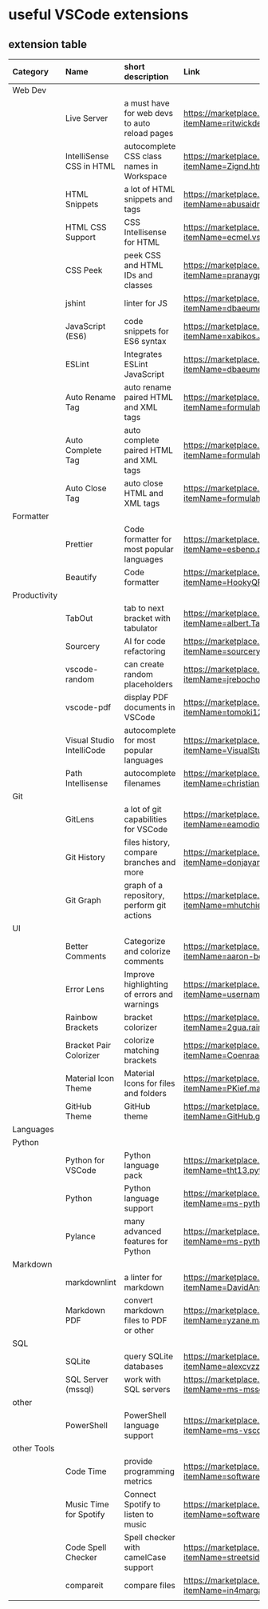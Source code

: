 # useful VSCode extensions

## extension table

| Category     | Name                      | short description                             | Link                                                                                       |
| :----------- | :------------------------ | :-------------------------------------------- | :----------------------------------------------------------------------------------------- |
| Web Dev      |                           |                                               |                                                                                            |
|              | Live Server               | a must have for web devs to auto reload pages | https://marketplace.visualstudio.com/items?itemName=ritwickdey.LiveServer                  |
|              | IntelliSense CSS in HTML  | autocomplete CSS class names in Workspace     | https://marketplace.visualstudio.com/items?itemName=Zignd.html-css-class-completion        |
|              | HTML Snippets             | a lot of HTML snippets and tags               | https://marketplace.visualstudio.com/items?itemName=abusaidm.html-snippets                 |
|              | HTML CSS Support          | CSS Intellisense for HTML                     | https://marketplace.visualstudio.com/items?itemName=ecmel.vscode-html-css                  |
|              | CSS Peek                  | peek CSS and HTML IDs and classes             | https://marketplace.visualstudio.com/items?itemName=pranaygp.vscode-css-peek               |
|              | jshint                    | linter for JS                                 | https://marketplace.visualstudio.com/items?itemName=dbaeumer.jshint                        |
|              | JavaScript (ES6)          | code snippets for ES6 syntax                  | https://marketplace.visualstudio.com/items?itemName=xabikos.JavaScriptSnippets             |
|              | ESLint                    | Integrates ESLint JavaScript                  | https://marketplace.visualstudio.com/items?itemName=dbaeumer.vscode-eslint                 |
|              | Auto Rename Tag           | auto rename paired HTML and XML tags          | https://marketplace.visualstudio.com/items?itemName=formulahendry.auto-rename-tag          |
|              | Auto Complete Tag         | auto complete paired HTML and XML tags        | https://marketplace.visualstudio.com/items?itemName=formulahendry.auto-complete-tag        |
|              | Auto Close Tag            | auto close HTML and XML tags                  | https://marketplace.visualstudio.com/items?itemName=formulahendry.auto-close-tag           |
| Formatter    |                           |                                               |                                                                                            |
|              | Prettier                  | Code formatter for most popular languages     | https://marketplace.visualstudio.com/items?itemName=esbenp.prettier-vscode                 |
|              | Beautify                  | Code formatter                                | https://marketplace.visualstudio.com/items?itemName=HookyQR.beautify                       |
| Productivity |                           |                                               |                                                                                            |
|              | TabOut                    | tab to next bracket with tabulator            | https://marketplace.visualstudio.com/items?itemName=albert.TabOut                          |
|              | Sourcery                  | AI for code refactoring                       | https://marketplace.visualstudio.com/items?itemName=sourcery.sourcery                      |
|              | vscode-random             | can create random placeholders                | https://marketplace.visualstudio.com/items?itemName=jrebocho.vscode-random                 |
|              | vscode-pdf                | display PDF documents in VSCode               | https://marketplace.visualstudio.com/items?itemName=tomoki1207.pdf                         |
|              | Visual Studio IntelliCode | autocomplete for most popular languages       | https://marketplace.visualstudio.com/items?itemName=VisualStudioExptTeam.vscodeintellicode |
|              | Path Intellisense         | autocomplete filenames                        | https://marketplace.visualstudio.com/items?itemName=christian-kohler.path-intellisense     |
| Git          |                           |                                               |                                                                                            |
|              | GitLens                   | a lot of git capabilities for VSCode          | https://marketplace.visualstudio.com/items?itemName=eamodio.gitlens                        |
|              | Git History               | files history, compare branches and more      | https://marketplace.visualstudio.com/items?itemName=donjayamanne.githistory                |
|              | Git Graph                 | graph of a repository, perform git actions    | https://marketplace.visualstudio.com/items?itemName=mhutchie.git-graph                     |
| UI           |                           |                                               |                                                                                            |
|              | Better Comments           | Categorize and colorize comments              | https://marketplace.visualstudio.com/items?itemName=aaron-bond.better-comments             |
|              | Error Lens                | Improve highlighting of errors and warnings   | https://marketplace.visualstudio.com/items?itemName=usernamehw.errorlens                   |
|              | Rainbow Brackets          | bracket colorizer                             | https://marketplace.visualstudio.com/items?itemName=2gua.rainbow-brackets                  |
|              | Bracket Pair Colorizer    | colorize matching brackets                    | https://marketplace.visualstudio.com/items?itemName=CoenraadS.bracket-pair-colorizer       |
|              | Material Icon Theme       | Material Icons for files and folders          | https://marketplace.visualstudio.com/items?itemName=PKief.material-icon-theme              |
|              | GitHub Theme              | GitHub theme                                  | https://marketplace.visualstudio.com/items?itemName=GitHub.github-vscode-theme             |
| Languages    |                           |                                               |                                                                                            |
| Python       |                           |                                               |                                                                                            |
|              | Python for VSCode         | Python language pack                          | https://marketplace.visualstudio.com/items?itemName=tht13.python                           |
|              | Python                    | Python language support                       | https://marketplace.visualstudio.com/items?itemName=ms-python.python                       |
|              | Pylance                   | many advanced features for Python             | https://marketplace.visualstudio.com/items?itemName=ms-python.vscode-pylance               |
| Markdown     |                           |                                               |                                                                                            |
|              | markdownlint              | a linter for markdown                         | https://marketplace.visualstudio.com/items?itemName=DavidAnson.vscode-markdownlint         |
|              | Markdown PDF              | convert markdown files to PDF or other        | https://marketplace.visualstudio.com/items?itemName=yzane.markdown-pdf                     |
| SQL          |                           |                                               |                                                                                            |
|              | SQLite                    | query SQLite databases                        | https://marketplace.visualstudio.com/items?itemName=alexcvzz.vscode-sqlite                 |
|              | SQL Server (mssql)        | work with SQL servers                         | https://marketplace.visualstudio.com/items?itemName=ms-mssql.mssql                         |
| other        |                           |                                               |                                                                                            |
|              | PowerShell                | PowerShell language support                   | https://marketplace.visualstudio.com/items?itemName=ms-vscode.PowerShell                   |
| other Tools  |                           |                                               |                                                                                            |
|              | Code Time                 | provide programming metrics                   | https://marketplace.visualstudio.com/items?itemName=softwaredotcom.swdc-vscode             |
|              | Music Time for Spotify    | Connect Spotify to listen to music            | https://marketplace.visualstudio.com/items?itemName=softwaredotcom.music-time              |
|              | Code Spell Checker        | Spell checker with camelCase support          | https://marketplace.visualstudio.com/items?itemName=streetsidesoftware.code-spell-checker  |
|              | compareit                 | compare files                                 | https://marketplace.visualstudio.com/items?itemName=in4margaret.compareit                  |
|              |                           |                                               |                                                                                            |
